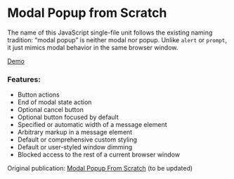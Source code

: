 # Modal Popup from Scratch

The name of this JavaScript single-file unit follows the existing naming tradition: &ldquo;modal popup&rdquo; is neither modal nor popup. Unlike `alert` or `prompt`, it just mimics modal behavior in the same browser window.

[Demo](https://sakryukov.github.io/modal-popup-from-scratch/code/demo)

### Features:

- Button actions
- End of modal state action
- Optional cancel button
- Optional button focused by default
- Specified or automatic width of a message element
- Arbitrary markup in a message element
- Default or comprehensive custom styling
- Default or user-styled window dimming
- Blocked access to the rest of a current browser window

Original publication: [Modal Popup From Scratch](https://www.codeproject.com/Articles/1061121/ModalPopupFromScratch) (to be updated)

